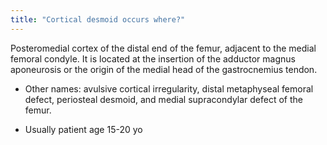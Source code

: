 ```yaml
---
title: "Cortical desmoid occurs where?"
---
```

Posteromedial cortex of the distal end of the femur, adjacent to the medial femoral condyle. It is located at the insertion of the adductor
magnus aponeurosis or the origin of the medial head of the gastrocnemius tendon.

- Other names: avulsive cortical irregularity,
distal metaphyseal femoral defect, periosteal desmoid, and medial supracondylar defect of the
femur.

- Usually patient age 15-20 yo

